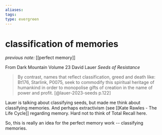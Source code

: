 ```yaml
---
aliases: 
tags: 
type: evergreen
---
```


# classification of memories

_previous note:_ [[perfect memory]]

From Dark Mountain Volume 23 David Lauer _Seeds of Resistance_

> By contrast, names that reflect classification, greed and death like: Bt176, Starlink, P0075, seek to commodify this spiritual heritage of humankind in order to monopolise gifts of creation in the name of power and profit. [@lauer-2023-seeds p.122]

Lauer is talking about classifying seeds, but made me think about classifying memories. And perhaps extractivism (see [[Kate Rawles - The Life Cycle]] regarding memory. Hard not to think of Total Recall here. 

So, this is really an idea for the perfect memory work -- classifying memories. 

